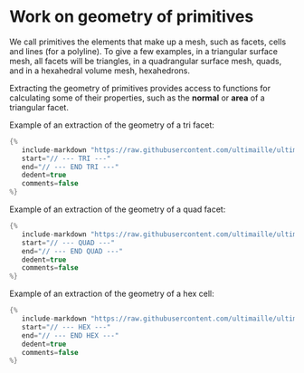 # Work on geometry of primitives

We call primitives the elements that make up a mesh, such as facets, cells and lines (for a polyline). To give a few examples, in a triangular surface mesh, all facets will be triangles, in a quadrangular surface mesh, quads, and in a hexahedral volume mesh, hexahedrons.

Extracting the geometry of primitives provides access to functions for calculating some of their properties, such as the **normal** or **area** of a triangular facet.

Example of an extraction of the geometry of a tri facet:
```cpp 
{%
   include-markdown "https://raw.githubusercontent.com/ultimaille/ultimaille-examples/master/examples/primitive_geometry.cpp"
   start="// --- TRI ---"
   end="// --- END TRI ---"
   dedent=true
   comments=false
%}
```

Example of an extraction of the geometry of a quad facet:
```cpp 
{%
   include-markdown "https://raw.githubusercontent.com/ultimaille/ultimaille-examples/master/examples/primitive_geometry.cpp"
   start="// --- QUAD ---"
   end="// --- END QUAD ---"
   dedent=true
   comments=false
%}
```

Example of an extraction of the geometry of a hex cell:
```cpp 
{%
   include-markdown "https://raw.githubusercontent.com/ultimaille/ultimaille-examples/master/examples/primitive_geometry.cpp"
   start="// --- HEX ---"
   end="// --- END HEX ---"
   dedent=true
   comments=false
%}
```